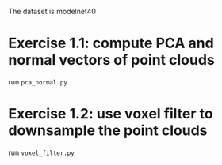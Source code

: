 The dataset is modelnet40
# Exercise 1.1: compute PCA and normal vectors of point clouds
run `pca_normal.py`

# Exercise 1.2: use voxel filter to downsample the point clouds
run `voxel_filter.py`
